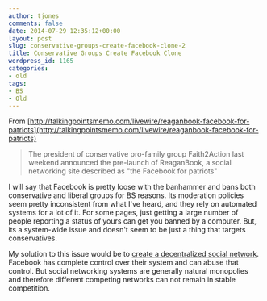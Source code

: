 ```yaml
---
author: tjones
comments: false
date: 2014-07-29 12:35:12+00:00
layout: post
slug: conservative-groups-create-facebook-clone-2
title: Conservative Groups Create Facebook Clone
wordpress_id: 1165
categories:
- old
tags:
- BS
- Old
---
```


From [http://talkingpointsmemo.com/livewire/reaganbook-facebook-for-patriots](http://talkingpointsmemo.com/livewire/reaganbook-facebook-for-patriots)



<blockquote>The president of conservative pro-family group Faith2Action last weekend announced the pre-launch of ReaganBook, a social networking site described as "the Facebook for patriots"  
</blockquote>



I will say that Facebook is pretty loose with the banhammer and bans both conservative and liberal groups for BS reasons. Its moderation policies seem pretty inconsistent from what I've heard, and they rely on automated systems for a lot of it. For some pages, just getting a large number of people reporting a status of yours can get you banned by a computer. But, its a system-wide issue and doesn't seem to be just a thing that targets conservatives.

My solution to this issue would be to [create a decentralized social network](http://web.archive.org/web/20140403093812/https://theojones.name/index.php/2013/12/30/ideal-distributed-social-networking-application-look-like/). Facebook has complete control over their system and can abuse that control. But social networking systems are generally natural monopolies and therefore different competing networks can not remain in stable competition.
